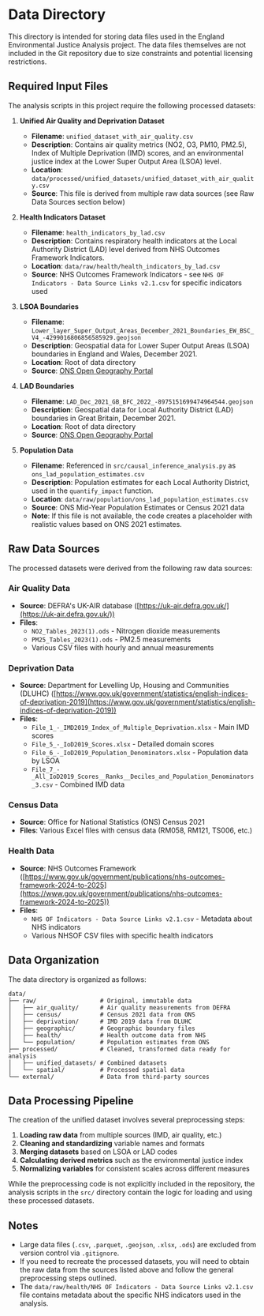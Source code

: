 # Data Directory
This directory is intended for storing data files used in the England Environmental Justice Analysis project. The data files themselves are not included in the Git repository due to size constraints and potential licensing restrictions.

## Required Input Files

The analysis scripts in this project require the following processed datasets:

1. **Unified Air Quality and Deprivation Dataset**
   - **Filename**: `unified_dataset_with_air_quality.csv`
   - **Description**: Contains air quality metrics (NO2, O3, PM10, PM2.5), Index of Multiple Deprivation (IMD) scores, and an environmental justice index at the Lower Super Output Area (LSOA) level.
   - **Location**: `data/processed/unified_datasets/unified_dataset_with_air_quality.csv`
   - **Source**: This file is derived from multiple raw data sources (see Raw Data Sources section below)

2. **Health Indicators Dataset**
   - **Filename**: `health_indicators_by_lad.csv`
   - **Description**: Contains respiratory health indicators at the Local Authority District (LAD) level derived from NHS Outcomes Framework Indicators.
   - **Location**: `data/raw/health/health_indicators_by_lad.csv`
   - **Source**: NHS Outcomes Framework Indicators - see `NHS OF Indicators - Data Source Links v2.1.csv` for specific indicators used

3. **LSOA Boundaries**
   - **Filename**: `Lower_layer_Super_Output_Areas_December_2021_Boundaries_EW_BSC_V4_-4299016806856585929.geojson`
   - **Description**: Geospatial data for Lower Super Output Areas (LSOA) boundaries in England and Wales, December 2021.
   - **Location**: Root of data directory
   - **Source**: [ONS Open Geography Portal](https://geoportal.statistics.gov.uk/datasets/ons::lower-layer-super-output-areas-december-2021-boundaries-ew-bsc-1/about)

4. **LAD Boundaries**
   - **Filename**: `LAD_Dec_2021_GB_BFC_2022_-8975151699474964544.geojson`
   - **Description**: Geospatial data for Local Authority District (LAD) boundaries in Great Britain, December 2021.
   - **Location**: Root of data directory
   - **Source**: [ONS Open Geography Portal](https://geoportal.statistics.gov.uk/datasets/ons::local-authority-districts-december-2021-gb-bfc/about)

5. **Population Data**
   - **Filename**: Referenced in `src/causal_inference_analysis.py` as `ons_lad_population_estimates.csv`
   - **Description**: Population estimates for each Local Authority District, used in the `quantify_impact` function.
   - **Location**: `data/raw/population/ons_lad_population_estimates.csv`
   - **Source**: ONS Mid-Year Population Estimates or Census 2021 data
   - **Note**: If this file is not available, the code creates a placeholder with realistic values based on ONS 2021 estimates.

## Raw Data Sources

The processed datasets were derived from the following raw data sources:

### Air Quality Data
- **Source**: DEFRA's UK-AIR database ([https://uk-air.defra.gov.uk/](https://uk-air.defra.gov.uk/))
- **Files**:
  - `NO2_Tables_2023(1).ods` - Nitrogen dioxide measurements
  - `PM25_Tables_2023(1).ods` - PM2.5 measurements
  - Various CSV files with hourly and annual measurements

### Deprivation Data
- **Source**: Department for Levelling Up, Housing and Communities (DLUHC) ([https://www.gov.uk/government/statistics/english-indices-of-deprivation-2019](https://www.gov.uk/government/statistics/english-indices-of-deprivation-2019))
- **Files**:
  - `File_1_-_IMD2019_Index_of_Multiple_Deprivation.xlsx` - Main IMD scores
  - `File_5_-_IoD2019_Scores.xlsx` - Detailed domain scores
  - `File_6_-_IoD2019_Population_Denominators.xlsx` - Population data by LSOA
  - `File_7_-_All_IoD2019_Scores__Ranks__Deciles_and_Population_Denominators_3.csv` - Combined IMD data

### Census Data
- **Source**: Office for National Statistics (ONS) Census 2021
- **Files**: Various Excel files with census data (RM058, RM121, TS006, etc.)

### Health Data
- **Source**: NHS Outcomes Framework ([https://www.gov.uk/government/publications/nhs-outcomes-framework-2024-to-2025](https://www.gov.uk/government/publications/nhs-outcomes-framework-2024-to-2025))
- **Files**:
  - `NHS OF Indicators - Data Source Links v2.1.csv` - Metadata about NHS indicators
  - Various NHSOF CSV files with specific health indicators

## Data Organization

The data directory is organized as follows:

```
data/
├── raw/                  # Original, immutable data
│   ├── air_quality/      # Air quality measurements from DEFRA
│   ├── census/           # Census 2021 data from ONS
│   ├── deprivation/      # IMD 2019 data from DLUHC
│   ├── geographic/       # Geographic boundary files
│   ├── health/           # Health outcome data from NHS
│   └── population/       # Population estimates from ONS
├── processed/            # Cleaned, transformed data ready for analysis
│   ├── unified_datasets/ # Combined datasets
│   └── spatial/          # Processed spatial data
└── external/             # Data from third-party sources
```

## Data Processing Pipeline

The creation of the unified dataset involves several preprocessing steps:

1. **Loading raw data** from multiple sources (IMD, air quality, etc.)
2. **Cleaning and standardizing** variable names and formats
3. **Merging datasets** based on LSOA or LAD codes
4. **Calculating derived metrics** such as the environmental justice index
5. **Normalizing variables** for consistent scales across different measures

While the preprocessing code is not explicitly included in the repository, the analysis scripts in the `src/` directory contain the logic for loading and using these processed datasets.

## Notes

- Large data files (`.csv`, `.parquet`, `.geojson`, `.xlsx`, `.ods`) are excluded from version control via `.gitignore`.
- If you need to recreate the processed datasets, you will need to obtain the raw data from the sources listed above and follow the general preprocessing steps outlined.
- The `data/raw/health/NHS OF Indicators - Data Source Links v2.1.csv` file contains metadata about the specific NHS indicators used in the analysis.